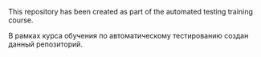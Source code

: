 This repository has been created as part of the automated testing training course.

В рамках курса обучения по автоматическому тестированию создан данный репозиторий.
